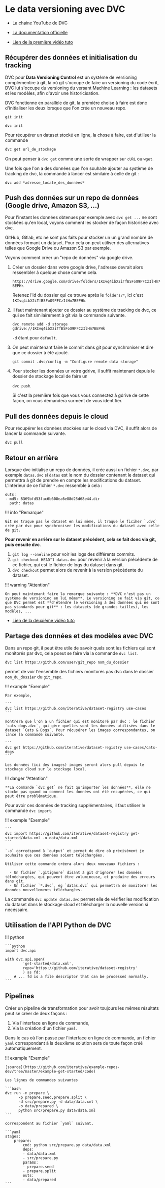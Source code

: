 # Le data versioning avec DVC

- [La chaine YouTube de DVC](https://www.youtube.com/channel/UC37rp97Go-xIX3aNFVHhXfQ)
- [La documentation officielle](https://dvc.org/doc)

- [Lien de la première vidéo tuto](https://www.youtube.com/watch?v=kLKBcPonMYw&t=623s)

## Récupérer des données et initialisation du tracking

DVC pour **Data Versioning Control** est un système de versioning complémentire à git, là où git s'occupe de faire un versioning du code écrit, DVC lui s'occupe du versioning du versant Machine Learning : les datasets et les modèles, afin d'avoir une historicisation.

DVC fonctionne en parallèle de git, la première choise à faire est donc d'initialiser les deux lorsque que l'on crée un nouveau repo.

```shell
git init

dvc init
```

Pour récupérer un dataset stocké en ligne, la chose à faire, est d'utiliser la commande

```bash
dvc get url_de_stockage
```

On peut penser à `dvc get` comme une sorte de wrapper sur `cURL` ou `wget`.

Une fois que l'on a des données que l'on souhaite ajouter au système de tracking de dvc, la commande à lancer est similaire à celle de git :

```
dvc add *adresse_locale_des_données*
```

## Push des données sur un repo de données (Google drive, Amazon S3, ...)

Pour l'instant les données obtenues par exemple avec `dvc get ...` ne sont stockées qu'en local, voyons comment les stocker de façon historisée avec dvc.

GitHub, Gitlab, etc ne sont pas faits pour stocker un un grand nombre de données formant un dataset. Pour cela on peut utiliser des alternatives telles que Google Drive ou Amazon S3 par exemple.

Voyons comment créer un "repo de données" via google drive.

1. Créer un dossier dans votre google drive, l'adresse devrait alors ressembler à quelque chose comme cela.

    `https://drive.google.com/drive/folders/1KIvq4ibX2iTfBSFoO9PFCzIlHm7BEPHk`

    Retenez l'id du dossier qui ce trouve après le `folders/*`, ici c'est `1KIvq4ibX2iTfBSFoO9PFCzIlHm7BEPHk`.

2. Il faut maintenant ajouter ce dossier au système de tracking de dvc, ce qui se fait similairement à git via la commande suivante.

    `dvc remote add -d storage gdrive://1KIvq4ibX2iTfBSFoO9PFCzIlHm7BEPHk`

    `-d` étant pour `default`.

3. On peut maintenant faire le commit dans git pour synchroniser et dire que ce dossier à été ajouté.

    `git commit .dvc/config -m "Configure remote data storage"`

4. Pour stocker les données ur votre gdrive, il suffit maintenant depuis le dossier de stockage local de faire un

    `dvc push`.

    Si c'est la première fois que vous vous connectez à gdrive de cette façon, on vous demandera surment de vous identifier.


## Pull des données depuis le cloud

Pour récupérer les données stockées sur le cloud via DVC, il suffit alors de lancer la commande suivante.

```
dvc pull
```

## Retour en arrière

Lorsque dvc initialise un repo de données, il crée aussi un fichier `*.dvc`, par exemple `datas.dvc` si `datas` est le nom du dossier contenant le dataset qui permettra à git de prendre en compte les modifications du dataset. L'intérieur de ce fichier `*.dvc` ressemble à cela :

```
outs:
- md5: 8369bfd53fac6b608ea6e88d25d68e44.dir
  path: datas
```

!!! info "Remarque"

    Git ne traque pas le dataset en lui même, il traque le ficiher `.dvc` créé par dvc pour synchroniser les modifications du dataset avec celle de git.

**Pour revenir en arrière sur le dataset précédent, cela se fait donc via git, puis ensuite dvc**.

1. `git log --oneline` pour voir les logs des différents commits.
2. `git checkout HEAD^1 datas.dvc` pour revenir à la version précédente de ce fichier, qui est le fichier de logs du dataset dans git.
3. `dvc checkout` permet alors de revenir à la version précédente du dataset.

!!! warning "Attention"

    On peut maintenant faire la remarque suivante : **DVC n'est pas un système de versioning en lui même**. Le versioning se fait via git, ce que DVC permet est **d'étendre le versioning à des données qui ne sont pas standards pour git** : les datasets (de grandes tailles), les modèles, ...

- [Lien de la deuxième vidéo tuto](https://www.youtube.com/watch?v=EE7Gk84OZY8)

## Partage des données et des modèles avec DVC

Dans un repo git, il peut être utile de savoir quels sont les fichiers qui sont monitorés par dvc, cela poeut se faire via la commande `dvc list`.

```
dvc list https://github.com/user/git_repo nom_du_dossier
```

permet de voir l'ensemble des fichiers monitorés pas dvc dans le dossier `nom_du_dossier` du `git_repo`.


!!! example "Exemple"

    Par exemple,

    ```
    dvc list https://github.com/iterative/dataset-registry use-cases
    ```

    montrera que l'on a un fichier qui est monitoré par dvc : le fichier `cats-dogs.dvc`, qui gère quelles sont les données utilisées dans le dataset `Cats & Dogs`. Pour récupérer les images correspondantes, on lance la commande suivante.

    ```
    dvc get https://github.com/iterative/dataset-registry use-cases/cats-dogs
    ```

    Les données (ici des images) images seront alors pull depuis le stockage cloud sur le stockage local.

!!! danger "Attention"

    **La commande `dvc get` ne fait qu'importer les données**, elle ne stocke pas quand ou comment les données ont été recupérées, ce qui peut être problématique.

Pour avoir ces données de tracking supplémentaires, il faut utiliser le commande `dvc import`.

!!! exemple "Exemple"

    ```
    dvc import https://github.com/iterative/dataset-registry get-started/data.xml -o data/data.xml
    ```

    `-o` corredspond à `output` et permet de dire où précisément je souhaite que ces données soient téléchargées.

    Utiliser cette commande créera alors deux nouveaux fichiers :

      - Un fichier `.gitignore` disant à git d'ignorer les données télméchargées, qui peuvent être volumineuse, et produire des erreurs dans git.
      - Un fichier `*.dvc`, eg `datas.dvc` qui permettra de monitorer les données nouvellements téléchargées.

La commande `dvc update datas.dvc` permet elle de vérifier les modification du dataset dans le stockage cloud et télécharger la nouvelle version si nécéssaire.

## Utilisation de l'API Python de DVC

!!! python

    ```python
    import dvc.api

    with dvc.api.open(
            'get-started/data.xml',
            repo='https://github.com/iterative/dataset-registry'
            ) as fd:
        # ... fd is a file descriptor that can be processed normally.
    ```

## Pipelines

Créer un pipeline de transformation pour avoir toujours les mêmes résultats peut se créer de deux façons :

1. Via l'interface en ligne de commande,
2. Via la création d'un fichier `yaml`.

Dans le cas où l'on passe par l'interface en ligne de commande, un fichier `yaml` correspondant à la deuxième solution sera de toute façon créé automatiquement.

!!! example "Exemple"

    [source](https://github.com/iterative/example-repos-dev/tree/master/example-get-started/code)

    Les lignes de commandes suivantes

    ```bash
    dvc run -n prepare \
          -p prepare.seed,prepare.split \
          -d src/prepare.py -d data/data.xml \
          -o data/prepared \
          python src/prepare.py data/data.xml
    ```

    correspondent au fichier `yaml` suivant.

    ```yaml
    stages:
        prepare:
            cmd: python src/prepare.py data/data.xml
            deps:
            - data/data.xml
            - src/prepare.py
            params:
            - prepare.seed
            - prepare.split
            outs:
            - data/prepared
    ```